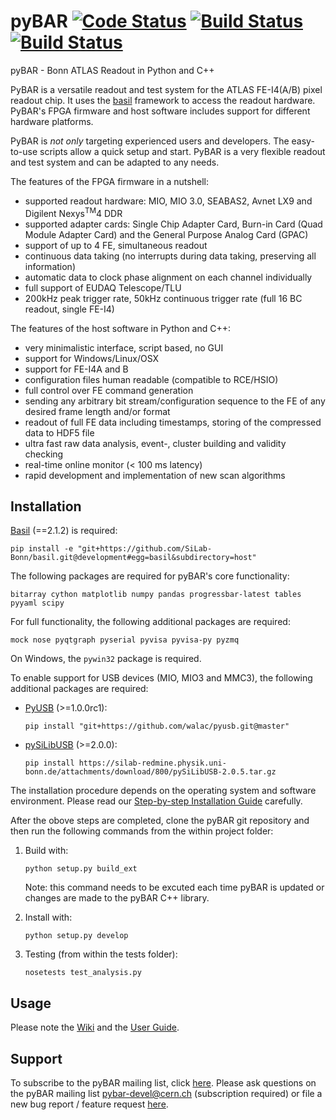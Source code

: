 
# pyBAR [![Code Status](https://landscape.io/github/SiLab-Bonn/pyBAR/development/landscape.svg?style=flat)](https://landscape.io/github/SiLab-Bonn/pyBAR/development) [![Build Status](https://travis-ci.org/SiLab-Bonn/pyBAR.svg?branch=development)](https://travis-ci.org/SiLab-Bonn/pyBAR) [![Build Status](https://ci.appveyor.com/api/projects/status/github/SiLab-Bonn/pyBAR?svg=true)](https://ci.appveyor.com/project/DavidLP/pybar-71xwl)

pyBAR - Bonn ATLAS Readout in Python and C++

PyBAR is a versatile readout and test system for the ATLAS FE-I4(A/B) pixel readout chip. It uses the [basil](https://github.com/SiLab-Bonn/basil) framework to access the readout hardware.
PyBAR's FPGA firmware and host software includes support for different hardware platforms.

PyBAR is _not only_ targeting experienced users and developers. The easy-to-use scripts allow a quick setup and start. PyBAR is a very flexible readout and test system and can be adapted to any needs.

The features of the FPGA firmware in a nutshell:
- supported readout hardware:
  MIO, MIO 3.0, SEABAS2, Avnet LX9 and Digilent Nexys<sup>TM</sup>4 DDR
- supported adapter cards:
  Single Chip Adapter Card, Burn-in Card (Quad Module Adapter Card) and the General Purpose Analog Card (GPAC)
- support of up to 4 FE, simultaneous readout
- continuous data taking (no interrupts during data taking, preserving all information)
- automatic data to clock phase alignment on each channel individually
- full support of EUDAQ Telescope/TLU
- 200kHz peak trigger rate, 50kHz continuous trigger rate (full 16 BC readout, single FE-I4)

The features of the host software in Python and C++:
- very minimalistic interface, script based, no GUI
- support for Windows/Linux/OSX
- support for FE-I4A and B
- configuration files human readable (compatible to RCE/HSIO)
- full control over FE command generation
- sending any arbitrary bit stream/configuration sequence to the FE of any desired frame length and/or format
- readout of full FE data including timestamps, storing of the compressed data to HDF5 file
- ultra fast raw data analysis, event-, cluster building and validity checking
- real-time online monitor (< 100 ms latency)
- rapid development and implementation of new scan algorithms

## Installation

[Basil](https://github.com/SiLab-Bonn/basil) (==2.1.2) is required:
  ```
  pip install -e "git+https://github.com/SiLab-Bonn/basil.git@development#egg=basil&subdirectory=host"
  ```

The following packages are required for pyBAR's core functionality:
  ```
  bitarray cython matplotlib numpy pandas progressbar-latest tables pyyaml scipy
  ```

For full functionality, the following additional packages are required:
  ```
  mock nose pyqtgraph pyserial pyvisa pyvisa-py pyzmq
  ```

On Windows, the `pywin32` package is required.

To enable support for USB devices (MIO, MIO3 and MMC3), the following additional packages are required:
- [PyUSB](https://github.com/walac/pyusb) (>=1.0.0rc1):
  ```
  pip install "git+https://github.com/walac/pyusb.git@master"
  ```
  
- [pySiLibUSB](https://silab-redmine.physik.uni-bonn.de/projects/pysilibusb) (>=2.0.0):
  ```
  pip install https://silab-redmine.physik.uni-bonn.de/attachments/download/800/pySiLibUSB-2.0.5.tar.gz
  ```

The installation procedure depends on the operating system and software environment.
Please read our [Step-by-step Installation Guide](https://github.com/SiLab-Bonn/pyBAR/wiki/Step-by-step-Installation-Guide) carefully.

After the obove steps are completed, clone the pyBAR git repository and then run the following commands from the within project folder:

1. Build with:
   ```
   python setup.py build_ext
   ```
   Note: this command needs to be excuted each time pyBAR is updated or changes are made to the pyBAR C++ library.

2. Install with:
   ```
   python setup.py develop
   ```

3. Testing (from within the tests folder):
   ```
   nosetests test_analysis.py
   ```

## Usage

Please note the [Wiki](https://github.com/SiLab-Bonn/pyBAR/wiki) and the [User Guide](https://github.com/SiLab-Bonn/pyBAR/wiki/User-Guide).

## Support

To subscribe to the pyBAR mailing list, click [here](https://e-groups.cern.ch/e-groups/EgroupsSubscription.do?egroupName=pybar-devel). Please ask questions on the pyBAR mailing list [pybar-devel@cern.ch](mailto:pybar-devel@cern.ch?subject=bug%20report%20%2F%20feature%20request) (subscription required) or file a new bug report / feature request [here](https://github.com/SiLab-Bonn/pyBAR/issues/new).

